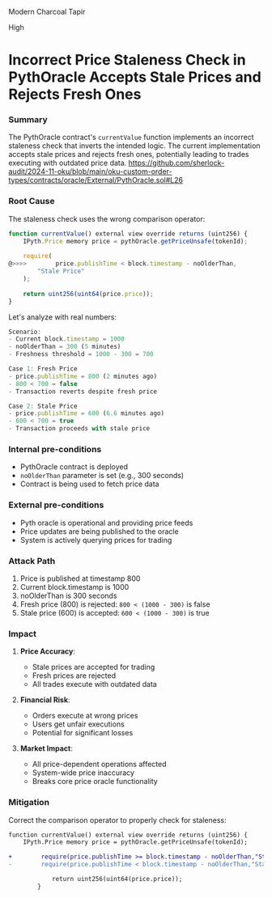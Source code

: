 Modern Charcoal Tapir

High

# Incorrect Price Staleness Check in PythOracle Accepts Stale Prices and Rejects Fresh Ones

### Summary
The PythOracle contract's `currentValue` function implements an incorrect staleness check that inverts the intended logic. The current implementation accepts stale prices and rejects fresh ones, potentially leading to trades executing with outdated price data.
https://github.com/sherlock-audit/2024-11-oku/blob/main/oku-custom-order-types/contracts/oracle/External/PythOracle.sol#L26

### Root Cause
The staleness check uses the wrong comparison operator:

```javascript
function currentValue() external view override returns (uint256) {
    IPyth.Price memory price = pythOracle.getPriceUnsafe(tokenId);
    
    require(
@>>>>        price.publishTime < block.timestamp - noOlderThan, 
        "Stale Price"
    );
    
    return uint256(uint64(price.price));
}
```


Let's analyze with real numbers:
```javascript
Scenario:
- Current block.timestamp = 1000
- noOlderThan = 300 (5 minutes)
- Freshness threshold = 1000 - 300 = 700

Case 1: Fresh Price
- price.publishTime = 800 (2 minutes ago)
- 800 < 700 = false
- Transaction reverts despite fresh price

Case 2: Stale Price
- price.publishTime = 600 (6.6 minutes ago)
- 600 < 700 = true
- Transaction proceeds with stale price
```
### Internal pre-conditions
- PythOracle contract is deployed
- `noOlderThan` parameter is set (e.g., 300 seconds)
- Contract is being used to fetch price data

### External pre-conditions
- Pyth oracle is operational and providing price feeds
- Price updates are being published to the oracle
- System is actively querying prices for trading

### Attack Path
1. Price is published at timestamp 800
2. Current block.timestamp is 1000
3. noOlderThan is 300 seconds
4. Fresh price (800) is rejected: `800 < (1000 - 300)` is false
5. Stale price (600) is accepted: `600 < (1000 - 300)` is true

### Impact

1. **Price Accuracy**:
   - Stale prices are accepted for trading
   - Fresh prices are rejected
   - All trades execute with outdated data

2. **Financial Risk**:
   - Orders execute at wrong prices
   - Users get unfair executions
   - Potential for significant losses

3. **Market Impact**:
   - All price-dependent operations affected
   - System-wide price inaccuracy
   - Breaks core price oracle functionality



### Mitigation
Correct the comparison operator to properly check for staleness:
```diff
function currentValue() external view override returns (uint256) {
    IPyth.Price memory price = pythOracle.getPriceUnsafe(tokenId);

+        require(price.publishTime >= block.timestamp - noOlderThan,"Stale Price");
-        require(price.publishTime < block.timestamp - noOlderThan,"Stale Price");

            return uint256(uint64(price.price));
        }
    
```